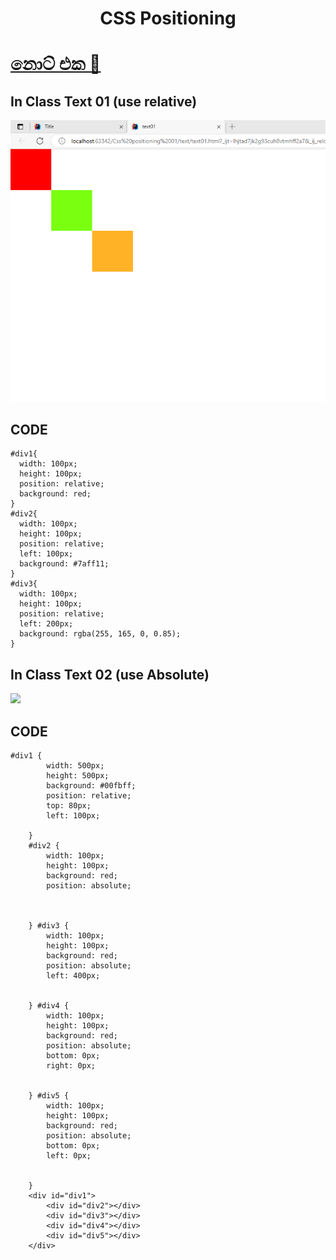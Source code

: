 <center><h1>CSS Positioning</h1></center>

<a href="https://docs.google.com/document/d/15OE7T0dk59r62uscmlHvusS6v8a03dRPxja250q0eQQ/edit?usp=sharing"><h1>නොට් එක 🥷 </h1></a>
<h2>In Class Text 01 (use relative)</h2>
<img src="assets/image/text0.png" width="772">
<h2>CODE</h2>
<p>

    #div1{
      width: 100px;
      height: 100px;
      position: relative;
      background: red;
    }
    #div2{
      width: 100px;
      height: 100px;
      position: relative;
      left: 100px;
      background: #7aff11;
    }
    #div3{
      width: 100px;
      height: 100px;
      position: relative;
      left: 200px;
      background: rgba(255, 165, 0, 0.85);
    }
  
</p>

<h2>In Class Text 02 (use Absolute)</h2>
<img src="C:\Users\Lahiru\Desktop\webIJSE\Css positioning start\Css positioning 01\assets\image\img.png"/>
<h2>CODE</h2>
<p>

    #div1 {
            width: 500px;
            height: 500px;
            background: #00fbff;
            position: relative;
            top: 80px;
            left: 100px;

        }
        #div2 {
            width: 100px;
            height: 100px;
            background: red;
            position: absolute;



        } #div3 {
            width: 100px;
            height: 100px;
            background: red;
            position: absolute;
            left: 400px;


        } #div4 {
            width: 100px;
            height: 100px;
            background: red;
            position: absolute;
            bottom: 0px;
            right: 0px;


        } #div5 {
            width: 100px;
            height: 100px;
            background: red;
            position: absolute;
            bottom: 0px;
            left: 0px;


        }
        <div id="div1">
            <div id="div2"></div>
            <div id="div3"></div>
            <div id="div4"></div>
            <div id="div5"></div>
        </div>

</p>